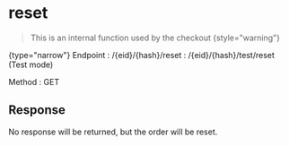 # reset

<include from="Snippets-CheckoutAPI.md" element-id="snippet-header" />

> This is an internal function used by the checkout
{style="warning"}

{type="narrow"}
Endpoint
: /\{eid}/\{hash}/reset
: /\{eid}/\{hash}/test/reset (Test mode)

Method
: GET


## Response

No response will be returned, but the order will be reset.
